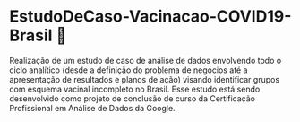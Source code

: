 # EstudoDeCaso-Vacinacao-COVID19-Brasil 💉
Realização de um estudo de caso de análise de dados envolvendo todo o ciclo analítico (desde a definição do problema de negócios até a apresentação de resultados e planos de ação) visando identificar grupos com esquema vacinal incompleto no Brasil. Esse estudo está sendo desenvolvido como projeto de conclusão de curso da Certificação Profissional em Análise de Dados da Google.
